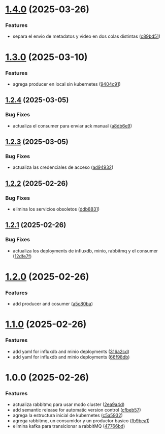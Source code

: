 # [1.4.0](https://github.com/adriantoral/ingenieria-datos-viabi/compare/v1.3.0...v1.4.0) (2025-03-26)


### Features

* separa el envio de metadatos y video en dos colas distintas ([c89bd51](https://github.com/adriantoral/ingenieria-datos-viabi/commit/c89bd51b7d1cf07290231e3bd9354d33c2a7ed27))

# [1.3.0](https://github.com/adriantoral/ingenieria-datos-viabi/compare/v1.2.4...v1.3.0) (2025-03-10)


### Features

* agrega producer en local sin kubernetes ([9404c91](https://github.com/adriantoral/ingenieria-datos-viabi/commit/9404c91b0490dd65013850d169975840198a8233))

## [1.2.4](https://github.com/adriantoral/ingenieria-datos-viabi/compare/v1.2.3...v1.2.4) (2025-03-05)


### Bug Fixes

* actualiza el consumer para enviar ack manual ([a8db6e9](https://github.com/adriantoral/ingenieria-datos-viabi/commit/a8db6e926f586ea1ba3e25484356b9090c7552fc))

## [1.2.3](https://github.com/adriantoral/ingenieria-datos-viabi/compare/v1.2.2...v1.2.3) (2025-03-05)


### Bug Fixes

* actualiza las credenciales de acceso ([ad94932](https://github.com/adriantoral/ingenieria-datos-viabi/commit/ad94932d035e94baef203146e9a0f1fc5abfda40))

## [1.2.2](https://github.com/adriantoral/ingenieria-datos-viabi/compare/v1.2.1...v1.2.2) (2025-02-26)


### Bug Fixes

* elimina los servicios obsoletos ([ddb8831](https://github.com/adriantoral/ingenieria-datos-viabi/commit/ddb88311dbb3db41a4e5c80cb0cb4ac26f4ed199))

## [1.2.1](https://github.com/adriantoral/ingenieria-datos-viabi/compare/v1.2.0...v1.2.1) (2025-02-26)


### Bug Fixes

* actualiza los deployments de influxdb, minio, rabbitmq y el consumer ([12dfe7f](https://github.com/adriantoral/ingenieria-datos-viabi/commit/12dfe7ff659718432cd1c38fae0103360a0119b9))

# [1.2.0](https://github.com/adriantoral/ingenieria-datos-viabi/compare/v1.1.0...v1.2.0) (2025-02-26)


### Features

* add producer and cosumer ([a5c80ba](https://github.com/adriantoral/ingenieria-datos-viabi/commit/a5c80bac8abbc1ff7616595fba6021e31747c445))

# [1.1.0](https://github.com/adriantoral/ingenieria-datos-viabi/compare/v1.0.0...v1.1.0) (2025-02-26)


### Features

* add yaml for influxdb and minio deployments ([316a2cd](https://github.com/adriantoral/ingenieria-datos-viabi/commit/316a2cd40330bd572fda5550f8004b1b1fdf2ae4))
* add yaml for influxdb and minio deployments ([66f98db](https://github.com/adriantoral/ingenieria-datos-viabi/commit/66f98db3bae60c18f1600ee9b0d1b66d706ad6a7))

# 1.0.0 (2025-02-26)


### Features

* actualiza rabbitmq para usar modo cluster ([2ea9a4d](https://github.com/adriantoral/ingenieria-datos-viabi/commit/2ea9a4df6a3d6c0b463442bae2529d6733b0ab51))
* add semantic release for automatic version control ([cfbeb57](https://github.com/adriantoral/ingenieria-datos-viabi/commit/cfbeb57e4efb417c1e20679d7d708a8144dbbb3f))
* agrega la estructura inicial de kubernetes ([c5a5932](https://github.com/adriantoral/ingenieria-datos-viabi/commit/c5a5932bd7049c83e557d9e032f01be28dd7bd00))
* agrega rabbitmq, un consumidor y un productor basico ([fb9bea1](https://github.com/adriantoral/ingenieria-datos-viabi/commit/fb9bea101bdfa53208e0162588834b6ea93f13a1))
* elimina kafka para transicionar a rabbitMQ ([47766bd](https://github.com/adriantoral/ingenieria-datos-viabi/commit/47766bd3b5f12d0ab85077e1eeb664ed0be41117))
